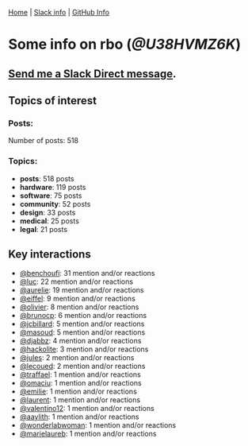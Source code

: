 [Home](https://kelu124.github.io/echommunity/) | [Slack info](https://kelu124.github.io/echommunity/) | [GitHub Info](https://kelu124.github.io/echommunity/github.html)

# Some info on __rbo__ (_@U38HVMZ6K_)


## [Send me a Slack Direct message](https://echopen.slack.com/messages/@rbo/).

## Topics of interest

### Posts: 

Number of posts: 518

### Topics:

* __posts__: 518 posts
* __hardware__: 119 posts
* __software__: 75 posts
* __community__: 52 posts
* __design__: 33 posts
* __medical__: 25 posts
* __legal__: 21 posts

## Key interactions 

* [@benchoufi](./U0B47KC3S.md): 31 mention and/or reactions
* [@luc](./U0AAL4W13.md): 22 mention and/or reactions
* [@aurelie](./U37GZRZU6.md): 19 mention and/or reactions
* [@eiffel](./U3GHS132Q.md): 9 mention and/or reactions
* [@olivier](./U04DFTZ7D.md): 8 mention and/or reactions
* [@brunocp](./U33817K25.md): 6 mention and/or reactions
* [@jcbillard](./U3GQS8JTZ.md): 5 mention and/or reactions
* [@masoud](./U3PLYAJPJ.md): 5 mention and/or reactions
* [@djabbz](./U2PFHNN3C.md): 4 mention and/or reactions
* [@hackolite](./U20C8CKTL.md): 3 mention and/or reactions
* [@jules](./U3ML4L01Z.md): 2 mention and/or reactions
* [@lecoued](./U3QGT3Q74.md): 2 mention and/or reactions
* [@traffael](./U3RKUJHHS.md): 1 mention and/or reactions
* [@omaciu](./U3J40RUDT.md): 1 mention and/or reactions
* [@emilie](./U0FN1B8KD.md): 1 mention and/or reactions
* [@laurent](./U3Y2FPGBV.md): 1 mention and/or reactions
* [@valentino12](./U3GV4N878.md): 1 mention and/or reactions
* [@aaylith](./U3ARRLDQ8.md): 1 mention and/or reactions
* [@wonderlabwoman](./U3Y501Y8G.md): 1 mention and/or reactions
* [@marielaureb](./U3T7KBEMV.md): 1 mention and/or reactions
